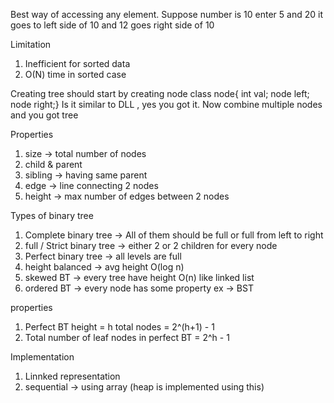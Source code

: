 Best way of accessing any element.
Suppose number is 10
enter 5 and 20
it goes to left side of 10
and 12 goes right side of 10

Limitation
1) Inefficient for sorted data
2) O(N) time in sorted case

Creating tree should start by creating node
class node{
int val;
node left;
node right;}
Is it similar to DLL , yes you got it. 
Now combine multiple nodes and you got tree

Properties
1) size -> total number of nodes
2) child & parent
3) sibling -> having same parent
4) edge -> line connecting 2 nodes
5) height -> max number of edges between 2 nodes

Types of binary tree
1) Complete binary tree -> All of them should be full or full from left to right
2) full / Strict binary tree -> either 2 or 2 children for every node
3) Perfect binary tree -> all levels are full
4) height balanced -> avg height O(log n)
5) skewed BT -> every tree have height O(n) like linked list
6) ordered BT -> every node has some property  ex -> BST

properties
1) Perfect BT  height = h
total nodes = 2^(h+1) - 1
2) Total number of leaf nodes in perfect BT = 2^h - 1


Implementation
1) Linnked representation
2) sequential -> using array (heap is implemented using this)
